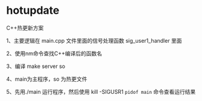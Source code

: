# hotupdate
C++热更新方案

1、主要逻辑在 main.cpp 文件里面的信号处理函数 sig_user1_handler 里面

2、使用nm命令查找C++编译后的函数名

3、编译 make server so

4、main为主程序，so 为热更文件

5、先用./main 运行程序，然后使用 kill -SIGUSR1 `pidof main` 命令查看运行结果


